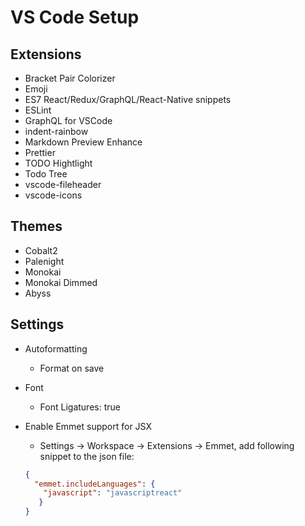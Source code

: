 # VS Code Setup

## Extensions

- Bracket Pair Colorizer
- Emoji
- ES7 React/Redux/GraphQL/React-Native snippets
- ESLint
- GraphQL for VSCode
- indent-rainbow
- Markdown Preview Enhance
- Prettier
- TODO Hightlight
- Todo Tree
- vscode-fileheader
- vscode-icons

## Themes

- Cobalt2
- Palenight
- Monokai
- Monokai Dimmed
- Abyss

## Settings

- Autoformatting
  - Format on save

- Font
  - Font Ligatures: true

- Enable Emmet support for JSX
  - Settings -> Workspace -> Extensions -> Emmet, add following snippet to the json file:
  
  ```json
  {
    "emmet.includeLanguages": {
      "javascript": "javascriptreact"
     }
  }
  ```
